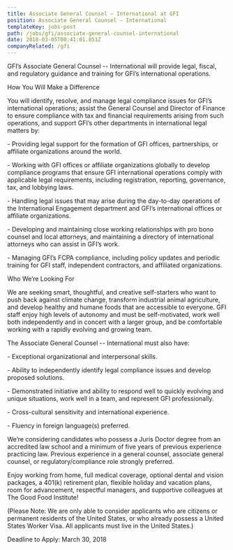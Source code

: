 ```yaml
---
title: Associate General Counsel — International at GFI
position: Associate General Counsel — International
templateKey: jobs-post
path: /jobs/gfi/associate-general-counsel-international
date: 2018-03-05T00:41:01.851Z
companyRelated: /gfi
---
```

GFI’s Associate General Counsel -- International will provide legal, fiscal, and regulatory guidance and training for GFI’s international operations.  

How You Will Make a Difference

You will identify, resolve, and manage legal compliance issues for GFI’s international operations; assist the General Counsel and Director of Finance to ensure compliance with tax and financial requirements arising from such operations, and support GFI’s other departments in international legal matters by:



\- Providing legal support for the formation of GFI offices, partnerships, or affiliate organizations around the world.

\- Working with GFI offices or affiliate organizations globally to develop compliance programs that ensure GFI international operations comply with applicable legal requirements, including registration, reporting, governance, tax, and lobbying laws.  

\- Handling legal issues that may arise during the day-to-day operations of the International Engagement department and GFI’s international offices or affiliate organizations.

\- Developing and maintaining close working relationships with pro bono counsel and local attorneys, and maintaining a directory of international attorneys who can assist in GFI’s work.

\- Managing GFI’s FCPA compliance, including policy updates and periodic training for GFI staff, independent contractors, and affiliated organizations.



Who We’re Looking For

We are seeking smart, thoughtful, and creative self-starters who want to push back against climate change, transform industrial animal agriculture, and develop healthy and humane foods that are accessible to everyone. GFI staff enjoy high levels of autonomy and must be self-motivated, work well both independently and in concert with a larger group, and be comfortable working with a rapidly evolving and growing team.

The Associate General Counsel -- International must also have:



\- Exceptional organizational and interpersonal skills.

\- Ability to independently identify legal compliance issues and develop proposed solutions.

\- Demonstrated initiative and ability to respond well to quickly evolving and unique situations, work well in a team, and represent GFI professionally.

\- Cross-cultural sensitivity and international experience.

\- Fluency in foreign language(s) preferred.



We’re considering candidates who possess a Juris Doctor degree from an accredited law school and a minimum of five years of previous experience practicing law. Previous experience in a general counsel, associate general counsel, or regulatory/compliance role strongly preferred.

Enjoy working from home, full medical coverage, optional dental and vision packages, a 401(k) retirement plan, flexible holiday and vacation plans, room for advancement, respectful managers, and supportive colleagues at The Good Food Institute! 

(Please Note: We are only able to consider applicants who are citizens or permanent residents of the United States, or who already possess a United States Worker Visa. All applicants must live in the United States.)

Deadline to Apply: March 30, 2018

